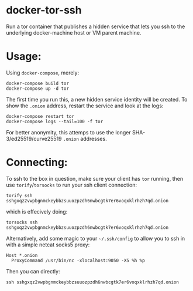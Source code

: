 # docker-tor-ssh

Run a tor container that publishes a hidden service that lets you ssh to the underlying docker-machine host or VM parent machine.

# Usage:

Using `docker-compose`, merely:

    docker-compose build tor
    docker-compose up -d tor

The first time you run this, a new hidden service identity will be created.
To show the `.onion` address, restart the service and look at the logs:

    docker-compose restart tor
    docker-compose logs --tail=100 -f tor

For better anonymity, this attemps to use the longer SHA-3/ed25519/curve25519 `.onion` addresses.

# Connecting:

To ssh to the box in question, make sure your client has `tor` running, then use `torify`/`torsocks` to run your ssh client connection:

    torify ssh sshgxqz2vwpbgnmckeybbzsuuozpzdh6nwbcgtk7er6voqxklrhzh7qd.onion

which is effecively doing:

    torsocks ssh sshgxqz2vwpbgnmckeybbzsuuozpzdh6nwbcgtk7er6voqxklrhzh7qd.onion

Alternatively, add some magic to your `~/.ssh/config` to allow you to ssh in with a simple netcat socks5 proxy:

    Host *.onion
      ProxyCommand /usr/bin/nc -xlocalhost:9050 -X5 %h %p

Then you can directly:

    ssh sshgxqz2vwpbgnmckeybbzsuuozpzdh6nwbcgtk7er6voqxklrhzh7qd.onion

